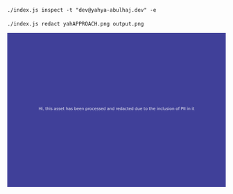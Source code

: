 ```
./index.js inspect -t "dev@yahya-abulhaj.dev" -e

./index.js redact yahAPPROACH.png output.png
```

![](output.png)